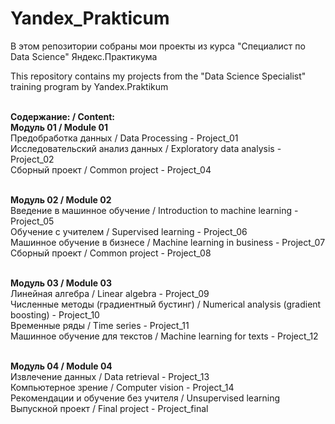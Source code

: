 # Yandex_Prakticum

В этом репозитории собраны мои проекты из курса "Специалист по Data Science" Яндекс.Практикума

This repository contains my projects from the "Data Science Specialist" training program by Yandex.Praktikum

<b><br>Содержание: / Content:</b>
<b><br>Модуль 01 / Module 01</b>
<br>Предобработка данных / Data Processing - Project_01
<br>Исследовательский анализ данных / Exploratory data analysis - Project_02
<br>Сборный проект / Common project - Project_04

<b><br>Модуль 02 / Module 02</b>
<br>Введение в машинное обучение / Introduction to machine learning - Project_05
<br>Обучение с учителем / Supervised learning - Project_06
<br>Машинное обучение в бизнесе / Machine learning in business - Project_07
<br>Сборный проект / Common project - Project_08

<b><br>Модуль 03 / Module 03</b>
<br>Линейная алгебра / Linear algebra - Project_09
<br>Численные методы (градиентный бустинг) / Numerical analysis (gradient boosting) - Project_10
<br>Временные ряды / Time series - Project_11
<br>Машинное обучение для текстов / Machine learning for texts - Project_12

<b><br>Модуль 04 / Module 04</b>
<br>Извлечение данных / Data retrieval - Project_13
<br>Компьютерное зрение / Computer vision - Project_14
<br>Рекомендации и обучение без учителя / Unsupervised learning
<br>Выпускной проект / Final project - Project_final
